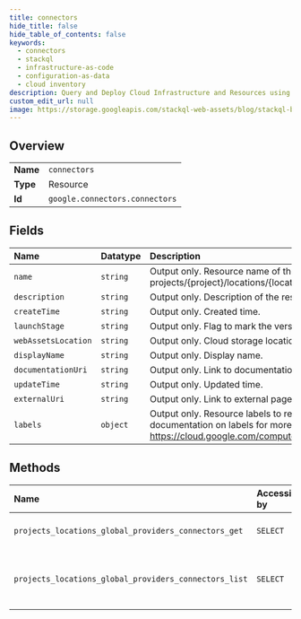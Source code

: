 ```yaml
---
title: connectors
hide_title: false
hide_table_of_contents: false
keywords:
  - connectors
  - stackql
  - infrastructure-as-code
  - configuration-as-data
  - cloud inventory
description: Query and Deploy Cloud Infrastructure and Resources using SQL
custom_edit_url: null
image: https://storage.googleapis.com/stackql-web-assets/blog/stackql-blog-post-featured-image.png
---
```

  
    

## Overview
<table><tbody>
<tr><td><b>Name</b></td><td><code>connectors</code></td></tr>
<tr><td><b>Type</b></td><td>Resource</td></tr>
<tr><td><b>Id</b></td><td><code>google.connectors.connectors</code></td></tr>
</tbody></table>

## Fields
| Name | Datatype | Description |
|:-----|:---------|:------------|
| `name` | `string` | Output only. Resource name of the Connector. Format: projects/{project}/locations/{location}/providers/{provider}/connectors/{connector} |
| `description` | `string` | Output only. Description of the resource. |
| `createTime` | `string` | Output only. Created time. |
| `launchStage` | `string` | Output only. Flag to mark the version indicating the launch stage. |
| `webAssetsLocation` | `string` | Output only. Cloud storage location of icons etc consumed by UI. |
| `displayName` | `string` | Output only. Display name. |
| `documentationUri` | `string` | Output only. Link to documentation page. |
| `updateTime` | `string` | Output only. Updated time. |
| `externalUri` | `string` | Output only. Link to external page. |
| `labels` | `object` | Output only. Resource labels to represent user-provided metadata. Refer to cloud documentation on labels for more details. https://cloud.google.com/compute/docs/labeling-resources |
## Methods
| Name | Accessible by | Required Params | Description |
|:-----|:--------------|:----------------|:------------|
| `projects_locations_global_providers_connectors_get` | `SELECT` | `name` | Gets details of a single Connector. |
| `projects_locations_global_providers_connectors_list` | `SELECT` | `parent` | Lists Connectors in a given project and location. |
